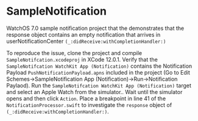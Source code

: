 # SampleNotification
WatchOS 7.0 sample notification project that the demonstrates that the response object contains an empty notification that arrives in userNotificationCenter `(_:didReceive:withCompletionHandler:)`

To reproduce the issue, clone the project and compile `SampleNotifcation.xcodeproj` in XCode 12.0.1. Verify that the `SampleNotifcation WatchKit App (Notification)` contains the Notification Payload `PushNotificationPayload.apns` included in the project (Go to Edit Schemes->SampleNotification App (Notification)->Run->Notification Paylaod). 
Run the `SampleNotifcation WatchKit App (Notification)` target and select an Apple Watch from the simulator.. Wait until the simulator opens and then click `Action`. Place a breakpoint in line 41 of the `NotificationProcessor.swift`
to investigate the `response` object of `(_:didReceive:withCompletionHandler:)`.

